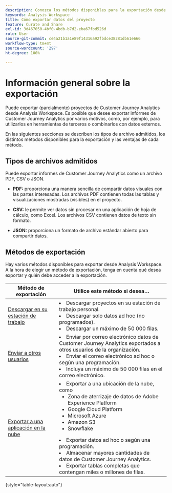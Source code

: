 ```yaml
---
description: Conozca los métodos disponibles para la exportación desde Analysis Workspace.
keywords: Analysis Workspace
title: Cómo exportar datos del proyecto
feature: Curate and Share
exl-id: 3d467050-4bf0-4bdb-b7d2-eba67fbd526d
role: User
source-git-commit: ce4a21b1a1e89f14316a92fbdce38281db61e666
workflow-type: tm+mt
source-wordcount: '297'
ht-degree: 100%

---
```


# Información general sobre la exportación

Puede exportar (parcialmente) proyectos de Customer Journey Analytics desde Analysis Workspace. Es posible que desee exportar informes de Customer Journey Analytics por varios motivos, como, por ejemplo, para utilizarlos en herramientas de terceros o combinarlos con datos externos.

En las siguientes secciones se describen los tipos de archivo admitidos, los distintos métodos disponibles para la exportación y las ventajas de cada método.

## Tipos de archivos admitidos

Puede exportar informes de Customer Journey Analytics como un archivo PDF, CSV o JSON.

* **PDF:** proporciona una manera sencilla de compartir datos visuales con las partes interesadas. Los archivos PDF contienen todas las tablas y visualizaciones mostradas (visibles) en el proyecto. 

* **CSV:** le permite ver datos sin procesar en una aplicación de hoja de cálculo, como Excel. Los archivos CSV contienen datos de texto sin formato.

* **JSON:** proporciona un formato de archivo estándar abierto para compartir datos.

## Métodos de exportación

Hay varios métodos disponibles para exportar desde Analysis Workspace. A la hora de elegir un método de exportación, tenga en cuenta qué desea exportar y quién debe acceder a la exportación.

| Método de exportación | Utilice este método si desea… |
|---------|----------|
| [Descargar en su estación de trabajo](/help/analysis-workspace/export/download-send.md) | <li>Descargar proyectos en su estación de trabajo personal.</li><li>Descargar solo datos ad hoc (no programados).</li> <li>Descargar un máximo de 50 000 filas.</li> <!--true? Are there 2 different options to download to your workstation?--> <!-- is this emailing it? --> |
| [Enviar a otros usuarios](/help/analysis-workspace/export/t-schedule-report.md) | <li>Enviar por correo electrónico datos de Customer Journey Analytics exportados a otros usuarios de la organización.</li><li>Enviar el correo electrónico ad hoc o según una programación.</li> <li>Incluya un máximo de 50 000 filas en el correo electrónico.</li> <!--true?--> |
| [Exportar a una aplicación en la nube](/help/analysis-workspace/export/export-cloud.md) | <li>Exportar a una ubicación de la nube, como <ul><li>Zona de aterrizaje de datos de Adobe Experience Platform</li><li>Google Cloud Platform</li><li>Microsoft Azure</li><li>Amazon S3</li><li>Snowflake</li></ul></li><li>Exportar datos ad hoc o según una programación.</li><li>Almacenar mayores cantidades de datos de Customer Journey Analytics.</li><li>Exportar tablas completas que contengan miles o millones de filas.<!-- What other things? Wiki talks about things that aren't even possible in Data Warehouse. What are they? --> </li> |

{style="table-layout:auto"}
